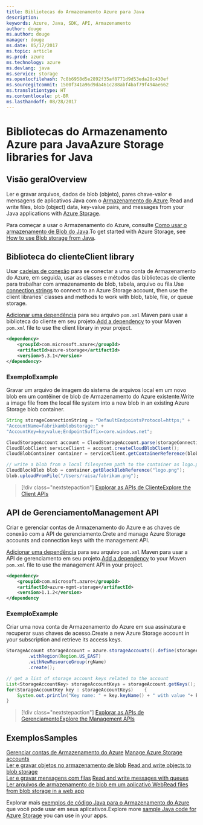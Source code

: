 ```yaml
---
title: Bibliotecas do Armazenamento Azure para Java
description: 
keywords: Azure, Java, SDK, API, Armazenamento
author: douge
ms.author: douge
manager: douge
ms.date: 05/17/2017
ms.topic: article
ms.prod: azure
ms.technology: azure
ms.devlang: java
ms.service: storage
ms.openlocfilehash: 7c8b6958d5e2892f35af8771d9d53eda28c430ef
ms.sourcegitcommit: 1500f341a96d9da461c288abf4baf79f494ae662
ms.translationtype: HT
ms.contentlocale: pt-BR
ms.lasthandoff: 08/28/2017
---
```

# <a name="azure-storage-libraries-for-java"></a><span data-ttu-id="b4217-103">Bibliotecas do Armazenamento Azure para Java</span><span class="sxs-lookup"><span data-stu-id="b4217-103">Azure Storage libraries for Java</span></span>

## <a name="overview"></a><span data-ttu-id="b4217-104">Visão geral</span><span class="sxs-lookup"><span data-stu-id="b4217-104">Overview</span></span>

<span data-ttu-id="b4217-105">Ler e gravar arquivos, dados de blob (objeto), pares chave-valor e mensagens de aplicativos Java com o [Armazenamento do Azure](/azure/storage/storage-introduction).</span><span class="sxs-lookup"><span data-stu-id="b4217-105">Read and write files, blob (object) data, key-value pairs, and messages from your Java applications with [Azure Storage](/azure/storage/storage-introduction).</span></span>

<span data-ttu-id="b4217-106">Para começar a usar o Armazenamento do Azure, consulte [Como usar o armazenamento de Blob do Java](/azure/storage/storage-java-how-to-use-blob-storage).</span><span class="sxs-lookup"><span data-stu-id="b4217-106">To get started with Azure Storage, see [How to use Blob storage from Java](/azure/storage/storage-java-how-to-use-blob-storage).</span></span>

## <a name="client-library"></a><span data-ttu-id="b4217-107">Biblioteca do cliente</span><span class="sxs-lookup"><span data-stu-id="b4217-107">Client library</span></span>

<span data-ttu-id="b4217-108">Usar [cadeias de conexão](/azure/storage/storage-create-storage-account#manage-your-storage-account) para se conectar a uma conta de Armazenamento do Azure, em seguida, usar as classes e métodos das bibliotecas de cliente para trabalhar com armazenamento de blob, tabela, arquivo ou fila.</span><span class="sxs-lookup"><span data-stu-id="b4217-108">Use [connection strings](/azure/storage/storage-create-storage-account#manage-your-storage-account) to connect to an Azure Storage account, then use the client libraries' classes and methods to work with blob, table, file, or queue storage.</span></span> 

<span data-ttu-id="b4217-109">[Adicionar uma dependência](https://maven.apache.org/guides/getting-started/index.html#How_do_I_use_external_dependencies) para seu arquivo `pom.xml` Maven para usar a biblioteca do cliente em seu projeto.</span><span class="sxs-lookup"><span data-stu-id="b4217-109">[Add a dependency](https://maven.apache.org/guides/getting-started/index.html#How_do_I_use_external_dependencies) to your Maven `pom.xml` file to use the client library in your project.</span></span>   

```XML
<dependency>
    <groupId>com.microsoft.azure</groupId>
    <artifactId>azure-storage</artifactId>
    <version>5.3.1</version>
</dependency>
```   

### <a name="example"></a><span data-ttu-id="b4217-110">Exemplo</span><span class="sxs-lookup"><span data-stu-id="b4217-110">Example</span></span>

<span data-ttu-id="b4217-111">Gravar um arquivo de imagem do sistema de arquivos local em um novo blob em um contêiner de blob de Armazenamento do Azure existente.</span><span class="sxs-lookup"><span data-stu-id="b4217-111">Write a image file from the local file system into a new blob in an existing Azure Storage blob container.</span></span>


```java
String storageConnectionString = "DefaultEndpointsProtocol=https;" + 
"AccountName=fabrikamblobstorage;" + 
"AccountKey=keyvalue;EndpointSuffix=core.windows.net";

CloudStorageAccount account = CloudStorageAccount.parse(storageConnectionString);
CloudBlobClient serviceClient = account.createCloudBlobClient();
CloudBlobContainer container = serviceClient.getContainerReference(blobContainer);

// write a blob from a local filesystem path to the container as logo.png
CloudBlockBlob blob = container.getBlockBlobReference("logo.png");
blob.uploadFromFile("/Users/raisa/fabrikam.png");
```

> [!div class="nextstepaction"]
> [<span data-ttu-id="b4217-112">Explorar as APIs de Cliente</span><span class="sxs-lookup"><span data-stu-id="b4217-112">Explore the Client APIs</span></span>](/java/api/overview/azure/storage/clientlibrary)

## <a name="management-api"></a><span data-ttu-id="b4217-113">API de Gerenciamento</span><span class="sxs-lookup"><span data-stu-id="b4217-113">Management API</span></span>

<span data-ttu-id="b4217-114">Criar e gerenciar contas de Armazenamento do Azure e as chaves de conexão com a API de gerenciamento.</span><span class="sxs-lookup"><span data-stu-id="b4217-114">Crete and manage Azure Storage accounts and connection keys with the management API.</span></span>

<span data-ttu-id="b4217-115">[Adicionar uma dependência](https://maven.apache.org/guides/getting-started/index.html#How_do_I_use_external_dependencies) para seu arquivo `pom.xml` Maven para usar a API de gerenciamento em seu projeto.</span><span class="sxs-lookup"><span data-stu-id="b4217-115">[Add a dependency](https://maven.apache.org/guides/getting-started/index.html#How_do_I_use_external_dependencies) to your Maven `pom.xml` file to use the management API in your project.</span></span>  

```XML
<dependency>
    <groupId>com.microsoft.azure</groupId>
    <artifactId>azure-mgmt-storage</artifactId>
    <version>1.1.2</version>
</dependency
```   

### <a name="example"></a><span data-ttu-id="b4217-116">Exemplo</span><span class="sxs-lookup"><span data-stu-id="b4217-116">Example</span></span>

<span data-ttu-id="b4217-117">Criar uma nova conta de Armazenamento do Azure em sua assinatura e recuperar suas chaves de acesso.</span><span class="sxs-lookup"><span data-stu-id="b4217-117">Create a new Azure Storage account in your subscription and retrieve its access keys.</span></span>

```java
StorageAccount storageAccount = azure.storageAccounts().define(storageAccountName)
        .withRegion(Region.US_EAST)
        .withNewResourceGroup(rgName)
        .create();

// get a list of storage account keys related to the account
List<StorageAccountKey> storageAccountKeys = storageAccount.getKeys();
for(StorageAccountKey key : storageAccountKeys)    {
    System.out.println("Key name: " + key.keyName() + " with value "+ key.value());
}
```

> [!div class="nextstepaction"]
> [<span data-ttu-id="b4217-118">Explorar as APIs de Gerenciamento</span><span class="sxs-lookup"><span data-stu-id="b4217-118">Explore the Management APIs</span></span>](/java/api/overview/azure/storage/managementapi)


## <a name="samples"></a><span data-ttu-id="b4217-119">Exemplos</span><span class="sxs-lookup"><span data-stu-id="b4217-119">Samples</span></span>

<span data-ttu-id="b4217-120">[Gerenciar contas de Armazenamento do Azure](../docs-ref-conceptual/java-sdk-manage-storage-accounts.md)  </span><span class="sxs-lookup"><span data-stu-id="b4217-120">[Manage Azure Storage accounts](../docs-ref-conceptual/java-sdk-manage-storage-accounts.md)  </span></span>  
<span data-ttu-id="b4217-121">[Ler e gravar objetos no armazenamento de blob](https://github.com/Azure-Samples/storage-blob-java-getting-started) </span><span class="sxs-lookup"><span data-stu-id="b4217-121">[Read and write objects to blob storage](https://github.com/Azure-Samples/storage-blob-java-getting-started) </span></span>  
<span data-ttu-id="b4217-122">[Ler e gravar mensagens com filas](https://github.com/Azure-Samples/storage-queue-java-getting-started) </span><span class="sxs-lookup"><span data-stu-id="b4217-122">[Read and write messages with queues](https://github.com/Azure-Samples/storage-queue-java-getting-started) </span></span>  
[<span data-ttu-id="b4217-123">Ler arquivos de armazenamento de blob em um aplicativo Web</span><span class="sxs-lookup"><span data-stu-id="b4217-123">Read files from blob storage in a web app</span></span>](https://github.com/Azure-Samples/app-service-java-manage-storage-connections-for-web-apps-on-linux)

<span data-ttu-id="b4217-124">Explorar mais [exemplos de código Java para o Armazenamento do Azure](https://azure.microsoft.com/resources/samples/?platform=java&term=storage) que você pode usar em seus aplicativos.</span><span class="sxs-lookup"><span data-stu-id="b4217-124">Explore more [sample Java code for Azure Storage](https://azure.microsoft.com/resources/samples/?platform=java&term=storage) you can use in your apps.</span></span>